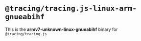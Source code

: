 # `@tracing/tracing.js-linux-arm-gnueabihf`

This is the **armv7-unknown-linux-gnueabihf** binary for `@tracing/tracing.js`
